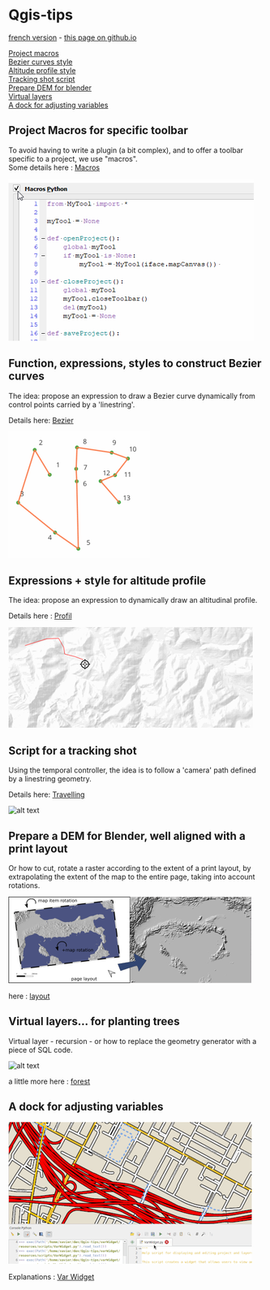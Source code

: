 # Qgis-tips

[french version](LISEZMOI.md) - [this page on github.io](https://xcaeag.github.io/Qgis-tips/)

[Project macros](#project-macros-for-specific-toolbar)\
[Bezier curves style](#function-expressions-styles-to-construct-bezier-curves)\
[Altitude profile style](#expressions--style-for-altitude-profile)\
[Tracking shot script](#script-for-a-tracking-shot)\
[Prepare DEM for blender](#prepare-a-dem-for-blender-well-aligned-with-a-print-layout)\
[Virtual layers](#virtual-layers-for-planting-trees)\
[A dock for adjusting variables](#a-dock-for-adjusting-variables)

## Project Macros for specific toolbar

To avoid having to write a plugin (a bit complex), and to offer a toolbar specific to a project, we use "macros".  
Some details here : [Macros](macros/README.md)

![macros demo](macros/macros.gif)

## Function, expressions, styles to construct Bezier curves

The idea: propose an expression to draw a Bezier curve dynamically from control points carried by a 'linestring'.

Details here: [Bezier](bezier/README.md)

![bezier demo](bezier/bezier2.gif)

## Expressions + style for altitude profile

The idea: propose an expression to dynamically draw an altitudinal profile.

Details here : [Profil](profil/README.md)

![Démo](profil/profil.gif)

## Script for a tracking shot

Using the temporal controller, the idea is to follow a 'camera' path defined by a linestring geometry.

Details here: [Travelling](travelling/README.md)

![alt text](travelling/plantorel.gif)

## Prepare a DEM for Blender, well aligned with a print layout

Or how to cut, rotate a raster according to the extent of a print layout, by extrapolating the extent of the map to the entire page, taking into account rotations.

![alt text](layout/resources/transformation.png)

here : [layout](layout/README.md)

## Virtual layers... for planting trees

Virtual layer - recursion - or how to replace the geometry generator with a piece of SQL code.

![alt text](forest/resources/forest.gif)

a little more here : [forest](forest/README.md)

## A dock for adjusting variables

![alt text](varWidget/resources/demo-480.gif)

Explanations : [Var Widget](varWidget/README.md)